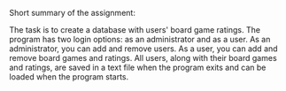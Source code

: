 Short summary of the assignment: 

The task is to create a database with users' board game ratings. The program has two login options: as an administrator and as a user. As an administrator, you can add and remove users. 
As a user, you can add and remove board games and ratings. All users, along with their board games and ratings, are saved in a text file when the program exits and can be loaded when the program starts.







